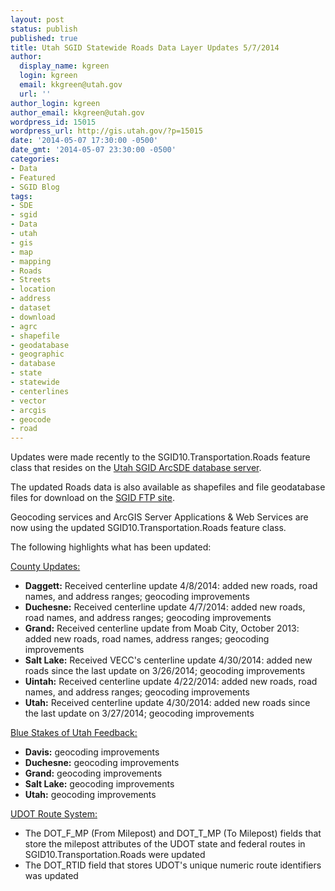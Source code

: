 ```yaml
---
layout: post
status: publish
published: true
title: Utah SGID Statewide Roads Data Layer Updates 5/7/2014
author:
  display_name: kgreen
  login: kgreen
  email: kkgreen@utah.gov
  url: ''
author_login: kgreen
author_email: kkgreen@utah.gov
wordpress_id: 15015
wordpress_url: http://gis.utah.gov/?p=15015
date: '2014-05-07 17:30:00 -0500'
date_gmt: '2014-05-07 23:30:00 -0500'
categories:
- Data
- Featured
- SGID Blog
tags:
- SDE
- sgid
- Data
- utah
- gis
- map
- mapping
- Roads
- Streets
- location
- address
- dataset
- download
- agrc
- shapefile
- geodatabase
- geographic
- database
- state
- statewide
- centerlines
- vector
- arcgis
- geocode
- road
---
```

<p>Updates were made recently to the SGID10.Transportation.Roads feature class that resides on the <a href="http://gis.utah.gov/data/how-to-connect-to-the-sgid-via-sde/">Utah SGID ArcSDE database server</a>.</p>
<p>The updated Roads data is also available as shapefiles and file geodatabase files for download on the <a href="ftp://ftp.agrc.utah.gov/UtahSGID_Vector/UTM12_NAD83/TRANSPORTATION/PackagedData/_Statewide/UtahRoadAndHighwaySystem/">SGID FTP site</a>.</p>
<p>Geocoding services and ArcGIS Server Applications & Web Services are now using the updated SGID10.Transportation.Roads feature class.</p>
<p>The following highlights what has been updated:</p>
<p><span style="text-decoration: underline;">County Updates:</span></p>
<ul>
<li><strong>Daggett:</strong> Received centerline update 4/8/2014: added new roads, road names, and address ranges; geocoding improvements</li>
<li><strong>Duchesne:</strong> Received centerline update 4/7/2014: added new roads, road names, and address ranges; geocoding improvements
<li><strong>Grand:</strong> Received centerline update from Moab City, October 2013: added new roads, road names, address ranges; geocoding improvements
<li><strong>Salt Lake:</strong> Received VECC's centerline update 4/30/2014: added new roads since the last update on 3/26/2014; geocoding improvements</li>
<li><strong>Uintah:</strong> Received centerline update 4/22/2014: added new roads, road names, and address ranges; geocoding improvements</li>
<li><strong>Utah:</strong> Received centerline update 4/30/2014: added new roads since the last update on 3/27/2014; geocoding improvements</li>
</ul>
<p><span style="text-decoration: underline;">Blue Stakes of Utah Feedback:</span></p>
<ul>
<li><strong>Davis:</strong> geocoding improvements</li>
<li><strong>Duchesne:</strong> geocoding improvements</li>
<li><strong>Grand:</strong> geocoding improvements</li>
<li><strong>Salt Lake:</strong> geocoding improvements</li>
<li><strong>Utah:</strong> geocoding improvements</li>
</ul>
<p><span style="text-decoration: underline;">UDOT Route System:</span></p>
<ul>
<li>The DOT_F_MP (From Milepost) and DOT_T_MP (To Milepost) fields that store the milepost attributes of the UDOT state and federal routes in SGID10.Transportation.Roads were updated</li>
<li>The DOT_RTID field that stores UDOT's unique numeric route identifiers was updated</li>
</ul>
</ul>
</ul>

